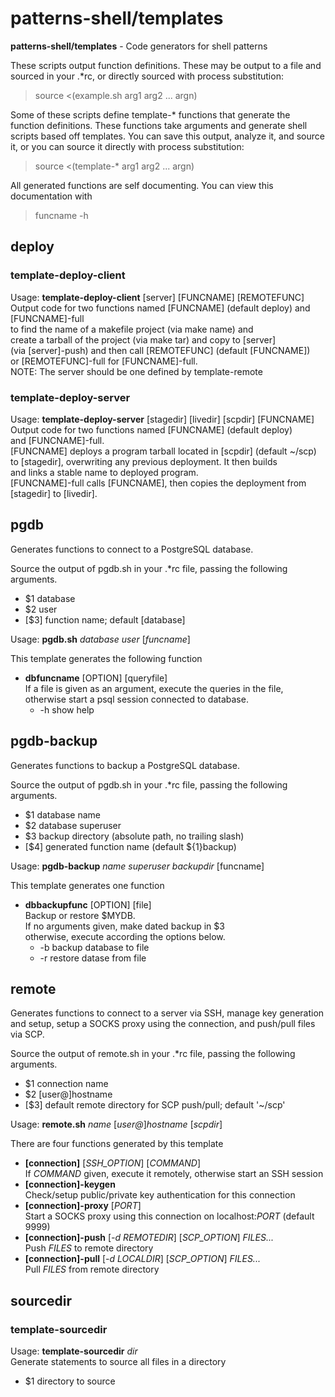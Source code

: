 # patterns-shell/templates

**patterns-shell/templates** - Code generators for shell patterns

These scripts output function definitions.  These may be output
to a file and sourced in your .\*rc, or directly sourced
with process substitution:

>source &lt;(example.sh arg1 arg2 ... argn)

Some of these scripts define template-\* functions that
generate the function definitions.
These functions take arguments and generate shell scripts
based off templates. You can save this output, analyze it, and source it, or you
can source it directly with process substitution:

>source &lt;(template-\* arg1 arg2 ... argn)

All generated functions are self documenting.  You can view this documentation with

>funcname -h

## deploy
### template-deploy-client
Usage: **template-deploy-client** [server] [FUNCNAME] [REMOTEFUNC]  
Output code for two functions named [FUNCNAME] (default deploy) and [FUNCNAME]-full  
to find the name of a makefile project (via make name) and  
create a tarball of the project (via make tar) and copy to [server]  
(via [server]-push) and then call [REMOTEFUNC] (default [FUNCNAME])  
or [REMOTEFUNC]-full for [FUNCNAME]-full.  
NOTE: The server should be one defined by template-remote
### template-deploy-server
Usage: **template-deploy-server** [stagedir] [livedir] [scpdir] [FUNCNAME]  
Output code for two functions named [FUNCNAME] (default deploy)  
and [FUNCNAME]-full.  
[FUNCNAME] deploys a program tarball located in [scpdir] (default ~/scp)  
to [stagedir], overwriting any previous deployment. It then builds  
and links a stable name to deployed program.  
[FUNCNAME]-full calls [FUNCNAME], then copies the deployment from  
[stagedir] to [livedir].

## pgdb
Generates functions to connect to a PostgreSQL database.

Source the output of pgdb.sh in your .\*rc file, passing the following arguments.
* $1 database
* $2 user
* [$3] function name; default [database]

Usage: **pgdb.sh** *database* *user* [*funcname*]  

This template generates the following function
  * **dbfuncname** [OPTION] [queryfile]  
    If a file is given as an argument, execute the queries in the file,  
    otherwise start a psql session connected to database.
    * -h show help  

## pgdb-backup
Generates functions to backup a PostgreSQL database.

Source the output of pgdb.sh in your .\*rc file, passing the following arguments.
* $1 database name
* $2 database superuser
* $3 backup directory (absolute path, no trailing slash)
* [$4] generated function name (default ${1}backup)

Usage: **pgdb-backup** *name* *superuser* *backupdir* [funcname]  

This template generates one function
  * **dbbackupfunc** [OPTION] [file]  
    Backup or restore $MYDB.  
    If no arguments given, make dated backup in $3  
    otherwise, execute according the options below.  
    * -b backup database to file
    * -r restore datase from file

## remote
Generates functions to connect to a server via SSH, manage key generation and setup,
setup a SOCKS proxy using the connection, and push/pull files via SCP.

Source the output of remote.sh in your .\*rc file, passing the following arguments.
* $1 connection name
* $2 [user@]hostname
* [$3] default remote directory for SCP push/pull; default '~/scp'

Usage: **remote.sh** *name* [*user@*]*hostname* [*scpdir*]

There are four functions generated by this template
  * **[connection]** [*SSH_OPTION*] [*COMMAND*]  
    If *COMMAND* given, execute it remotely, otherwise start an SSH session
  * **[connection]-keygen**  
    Check/setup public/private key authentication for this connection
  * **[connection]-proxy**  [*PORT*]  
    Start a SOCKS proxy using this connection on localhost:*PORT* (default 9999)
  * **[connection]-push** [*-d REMOTEDIR*] [*SCP_OPTION*] *FILES...*  
    Push *FILES* to remote directory
  * **[connection]-pull** [*-d LOCALDIR*] [*SCP_OPTION*] *FILES...*  
    Pull *FILES* from remote directory

## sourcedir
### template-sourcedir
Usage: **template-sourcedir** *dir*  
Generate statements to source all files in a directory  
* $1 directory to source

